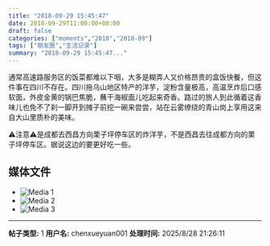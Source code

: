 ```yaml
---
title: "2018-09-29 15:45:47"
date: 2018-09-29T11:00:00+08:00
draft: false
categories: ["moments","2018","2018-09"]
tags: ["朋友圈","生活记录"]
summary: "2018-09-29 15:45:47..."
---
```


通常高速路服务区的饭菜都难以下咽，大多是糊弄人又价格昂贵的盒饭快餐，但这件事在四川不存在。四川拖乌山地区特产的洋芋，淀粉含量极高，高温烹炸后口感软面，外皮金黄的锅巴焦脆，蘸干海椒面儿吃起来奇香。路过的旅人到此循着这香味儿也免不了刹一脚开到摊子前挖一碗来尝尝，站在云雾缭绕的青山岗上享用这来自大山里质朴的美味。

⚠️注意⚠️是成都去西昌方向栗子坪停车区的炸洋芋，不是西昌去往成都方向的栗子坪停车区。据说这边的要更好吃一些。

## 媒体文件

- ![Media 1](/Moments/photos/2018-09-29/201809291545470.jpg)
- ![Media 2](/Moments/photos/2018-09-29/201809291545471.jpg)
- ![Media 3](/Moments/photos/2018-09-29/201809291545472.jpg)

---

**帖子类型:** 1
**用户名:** chenxueyuan001
**处理时间:** 2025/8/28 21:26:11